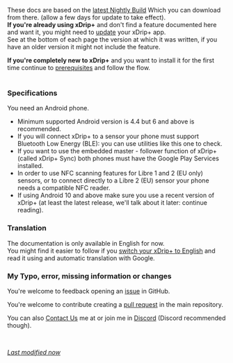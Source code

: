 These docs are based on the [latest Nightly Build](https://github.com/NightscoutFoundation/xDrip/releases) Which you can download from there. (allow a few days for update to take effect).  
**If you're already using xDrip+** and don't find a feature documented here and want it, you might need to [update](../../use/update) your xDrip+ app.  
See at the bottom of each page the version at which it was written, if you have an older version it might not include the feature.

**If you're completely new to xDrip+** and you want to install it for the first time continue to [prerequisites](../prerequisites) and follow the flow.
</br>
</br>

### Specifications

You need an Android phone.

* Minimum supported Android version is 4.4 but 6 and above is recommended.<br>
* If you will connect xDrip+ to a sensor your phone must support Bluetooth Low Energy (BLE): you can use utilities like this one to check.<br>
* If you want to use the embedded master - follower function of xDrip+ (called xDrip+ Sync) both phones must have the Google Play Services installed.<br>
* In order to use NFC scanning features for Libre 1 and 2 (EU only) sensors, or to connect directly to a Libre 2 (EU) sensor your phone needs a compatible NFC reader.<br>
* If using Android 10 and above make sure you use a recent version of xDrip+ (at least the latest release, we'll talk about it later: continue reading).

### Translation

The documentation is only available in English for now.  
You might find it easier to follow if you [switch your xDrip+ to English](../../use/display/#language) and read it using and automatic translation with Google.


### My Typo, error, missing information or changes 

You're welcome to feedback opening an [issue](https://github.com/Atlas-Night-Out/Xdrip-AndroidAps-Nightscout-Docs/issues) in GitHub.

You're welcome to contribute creating a [pull request](https://github.com/Atlas-Night-Out/Xdrip-AndroidAps-Nightscout-Docs/pulls) in the main repository.

You can also [Contact Us](mailto:diabetes.uk@outlook.com) me at  or join me in [Discord](https://discord.gg/ZG7QKjgS) (Discord recommended though).

</br>

[*Last modified now*](https://github.com/NightscoutFoundation/xDrip/releases)
